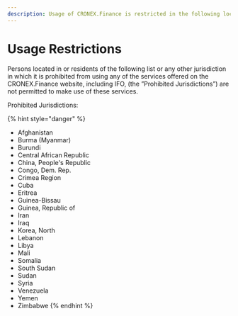 ```yaml
---
description: Usage of CRONEX.Finance is restricted in the following locations
---
```


# Usage Restrictions

Persons located in or residents of the following list or any other jurisdiction in which it is prohibited from using any of the services offered on the CRONEX.Finance website, including IFO, (the ”Prohibited Jurisdictions”) are not permitted to make use of these services.&#x20;

Prohibited Jurisdictions:

{% hint style="danger" %}
* Afghanistan
* Burma (Myanmar)
* Burundi&#x20;
* Central African Republic&#x20;
* China, People's Republic&#x20;
* Congo, Dem. Rep.&#x20;
* Crimea Region&#x20;
* Cuba&#x20;
* Eritrea&#x20;
* Guinea-Bissau&#x20;
* Guinea, Republic of&#x20;
* Iran&#x20;
* Iraq&#x20;
* Korea, North&#x20;
* Lebanon&#x20;
* Libya&#x20;
* Mali&#x20;
* Somalia&#x20;
* South Sudan&#x20;
* Sudan&#x20;
* Syria&#x20;
* Venezuela&#x20;
* Yemen&#x20;
* Zimbabwe
{% endhint %}
